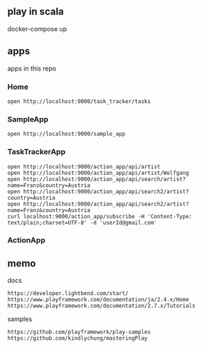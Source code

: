 ## play in scala

docker-compose up

## apps

apps in this repo

### Home

```
open http://localhost:9000/task_tracker/tasks
```

### SampleApp

```
open http://localhost:9000/sample_app
```

### TaskTrackerApp

```
open http://localhost:9000/action_app/api/artist
open http://localhost:9000/action_app/api/artist/Wolfgang
open http://localhost:9000/action_app/api/search/artist?name=Franz&country=Austria
open http://localhost:9000/action_app/api/search2/artist?country=Austria
open http://localhost:9000/action_app/api/search2/artist?name=Franz&country=Austria
curl localhost:9000/action_app/subscribe -H 'Content-Type: text/plain;charset=UTF-8' -d 'userId@gmail.com'
```

### ActionApp

## memo

docs

```
https://developer.lightbend.com/start/
https://www.playframework.com/documentation/ja/2.4.x/Home
https://www.playframework.com/documentation/2.7.x/Tutorials
```

samples

```
https://github.com/playframework/play-samples
https://github.com/kindlychung/masteringPlay
```
